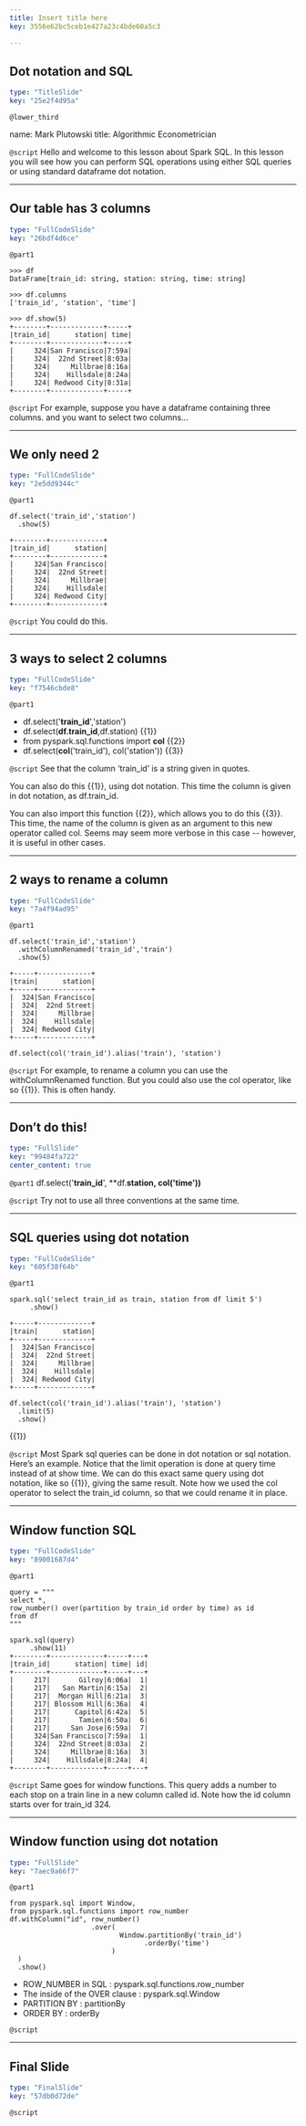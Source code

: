 ```yaml
---
title: Insert title here
key: 3556e62bc5ceb1e427a23c4bde60a5c3

---
```

## Dot notation and SQL

```yaml
type: "TitleSlide"
key: "25e2f4d95a"
```

`@lower_third`

name: Mark Plutowski
title: Algorithmic Econometrician


`@script`
Hello and welcome to this lesson about Spark SQL. In this lesson you will see how you can perform SQL operations using either SQL queries or using standard dataframe dot notation.


---
## Our table has 3 columns

```yaml
type: "FullCodeSlide"
key: "26bdf4d6ce"
```

`@part1`
```
>>> df
DataFrame[train_id: string, station: string, time: string]
```

```
>>> df.columns
['train_id', 'station', 'time']
```


```
>>> df.show(5)
+--------+-------------+-----+
|train_id|      station| time|
+--------+-------------+-----+
|     324|San Francisco|7:59a|
|     324|  22nd Street|8:03a|
|     324|     Millbrae|8:16a|
|     324|    Hillsdale|8:24a|
|     324| Redwood City|8:31a|
+--------+-------------+-----+
```


`@script`
For example, suppose you have a dataframe containing three columns. and you want to select two columns...


---
## We only need 2

```yaml
type: "FullCodeSlide"
key: "2e5dd9344c"
```

`@part1`
```
df.select('train_id','station')
  .show(5)

+--------+-------------+
|train_id|      station|
+--------+-------------+
|     324|San Francisco|
|     324|  22nd Street|
|     324|     Millbrae|
|     324|    Hillsdale|
|     324| Redwood City|
+--------+-------------+
```


`@script`
You could do this.


---
## 3 ways to select 2 columns

```yaml
type: "FullCodeSlide"
key: "f7546cbde8"
```

`@part1`
- df.select('**train_id**','station')
- df.select(**df.train_id**,df.station) {{1}}
- from pyspark.sql.functions import **col** {{2}} 
- df.select(**col**('train_id'), col('station')) {{3}}


`@script`
See that the column ‘train_id’ is a string given in quotes. 

You can also do this {{1}}, using dot notation.  This time the column is given in dot notation, as df.train_id.

You can also import this function {{2}}, which allows you to do this {{3}}.  This time, the name of the column is given as an argument to this new operator called col. Seems may seem more verbose in this case -- however, it is useful in other cases.


---
## 2 ways to rename a column

```yaml
type: "FullCodeSlide"
key: "7a4f94ad95"
```

`@part1`
```
df.select('train_id','station')
  .withColumnRenamed('train_id','train')
  .show(5)
```

```
+-----+-------------+
|train|      station|
+-----+-------------+
|  324|San Francisco|
|  324|  22nd Street|
|  324|     Millbrae|
|  324|    Hillsdale|
|  324| Redwood City|
+-----+-------------+
```

```
df.select(col('train_id').alias('train'), 'station')
```


`@script`
For example, to rename a column you can use the withColumnRenamed function.  But you could also use the col operator, like so {{1}}.  This is often handy.


---
## Don’t do this!

```yaml
type: "FullSlide"
key: "99484fa722"
center_content: true
```

`@part1`
df.select('**train_id**',  **df.**station,  **col**('time'))**


`@script`
Try not to use all three conventions at the same time.


---
## SQL queries using dot notation

```yaml
type: "FullCodeSlide"
key: "605f38f64b"
```

`@part1`
```
spark.sql('select train_id as train, station from df limit 5')
     .show()
```

```
+-----+-------------+
|train|      station|
+-----+-------------+
|  324|San Francisco|
|  324|  22nd Street|
|  324|     Millbrae|
|  324|    Hillsdale|
|  324| Redwood City|
+-----+-------------+
```

```
df.select(col('train_id').alias('train'), 'station')
  .limit(5)
  .show()
```
{{1}}


`@script`
Most Spark sql queries can be done in dot notation or sql notation.  Here’s an example.  Notice that the limit operation is done at query time instead of at show time.  We can do this exact same query using dot notation, like so {{1}}, giving the same result. Note how we used the col operator to select the train_id column, so that we could rename it in place.


---
## Window function SQL

```yaml
type: "FullCodeSlide"
key: "89001687d4"
```

`@part1`
```
query = """
select *, 
row_number() over(partition by train_id order by time) as id 
from df
"""
```

```
spark.sql(query)
     .show(11)
+--------+-------------+-----+---+
|train_id|      station| time| id|
+--------+-------------+-----+---+
|     217|       Gilroy|6:06a|  1|
|     217|   San Martin|6:15a|  2|
|     217|  Morgan Hill|6:21a|  3|
|     217| Blossom Hill|6:36a|  4|
|     217|      Capitol|6:42a|  5|
|     217|       Tamien|6:50a|  6|
|     217|     San Jose|6:59a|  7|
|     324|San Francisco|7:59a|  1|
|     324|  22nd Street|8:03a|  2|
|     324|     Millbrae|8:16a|  3|
|     324|    Hillsdale|8:24a|  4|
+--------+-------------+-----+---+
```


`@script`
Same goes for window functions.   This query adds a number to each stop on a train line in a new column called id. Note how the id column starts over for train_id 324.


---
## Window function using dot notation

```yaml
type: "FullSlide"
key: "7aec9a66f7"
```

`@part1`
```
from pyspark.sql import Window, 
from pyspark.sql.functions import row_number
df.withColumn("id", row_number()
                    .over(
                           Window.partitionBy('train_id')
                                 .orderBy('time')
                         )
  )
  .show()
```

- ROW_NUMBER in SQL :  pyspark.sql.functions.row_number 
- The inside of the OVER clause : pyspark.sql.Window
- PARTITION BY : partitionBy
- ORDER BY : orderBy


`@script`



---
## Final Slide

```yaml
type: "FinalSlide"
key: "57db0d72de"
```

`@script`



